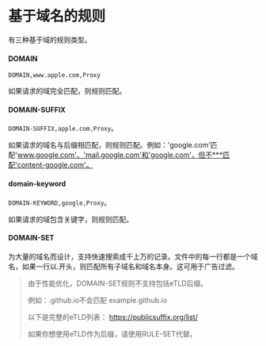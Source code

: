 # 基于域名的规则

有三种基于域的规则类型。

#### DOMAIN

`DOMAIN,www.apple.com,Proxy`

如果请求的域完全匹配，则规则匹配。

#### DOMAIN-SUFFIX

`DOMAIN-SUFFIX,apple.com,Proxy`。

如果请求的域名与后缀相匹配，则规则匹配。例如：'google.com'匹配'www.google.com'、'mail.google.com'和'google.com'，但不***匹配'content-google.com'。

#### domain-keyword

`DOMAIN-KEYWORD,google,Proxy`。

如果请求的域包含关键字，则规则匹配。


#### DOMAIN-SET

为大量的域名而设计，支持快速搜索成千上万的记录。文件中的每一行都是一个域名，如果一行以.开头，则匹配所有子域名和域名本身。这可用于广告过滤。

> 由于性能优化，DOMAIN-SET规则不支持包括eTLD后缀。
>
> 例如：.github.io不会匹配 example.github.io
>
> 以下是完整的eTLD列表： https://publicsuffix.org/list/
>
> 如果你想使用eTLD作为后缀，请使用RULE-SET代替。